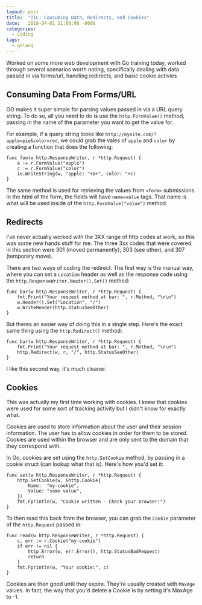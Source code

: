 ```yaml
---
layout: post
title:  "TIL: Consuming Data, Redirects, and Cookies"
date:   2018-04-01 21:00:00 -0000
categories:
  - Coding
tags:
  - golang
---
```

Worked on some more web development with Go training today, worked through several scenarios worth noting, specifically dealing with data passed in via forms/url, handling redirects, and basic cookie activies

## Consuming Data From Forms/URL
GO makes it super simple for parsing values passed in via a URL query string. To do so, all you need to do is use the `http.FormValue()` method, passing in the name of the parameter you want to get the value for.

For example, if a query string looks like `http://mysite.com/?apple=pie&color=red`, we could grab the vales of `apple` and `color` by creating a function that does the following:

```golang
func foo(w http.ResponseWriter, r *http.Request) {
	a := r.FormValue("apple")
	c := r.FormValue("color")
	io.WriteString(w, "apple: "+a+", color: "+c)
}
```

The same method is used for retrieving the values from `<form>` submissions. In the html of the form, the fields will have `name=value` tags. That name is what will be used inside of the `http.FormValue("value")` method.

## Redirects
I've never actually worked with the 3XX range of http codes at work, so this was some new hands stuff for me. The three 3xx codes that were covered in this section were 301 (moved permanently), 303 (see other), and 307 (temporary move).

There are two ways of coding the redirect. The first way is the manual way, where you can set a `Location` header as well as the response code using the `http.ResponseWriter.Header().Set()` method:

```golang
func bar(w http.ResponseWriter, r *http.Request) {
	fmt.Print("Your request method at bar: ", r.Method, "\n\n")
	w.Header().Set("Location", "/")
	w.WriteHeader(http.StatusSeeOther)
}
```

But theres an easier way of doing this in a single step. Here's the exact same thing using the `http.Redirect()` method:

```golang
func bar(w http.ResponseWriter, r *http.Request) {
	fmt.Print("Your request method at bar: ", r.Method, "\n\n")
	http.Redirect(w, r, "/", http.StatusSeeOther)
}
```

I like this second way, it's much cleaner.

## Cookies
This was actually my first time working with cookies. I knew that cookies were used for some sort of tracking activity but I didn't know for exactly what.

Cookies are used to store information about the user and their session information. The user has to allow cookies in order for them to be stored. Cookies are used within the browser and are only sent to the domain that they correspond with.

In Go, cookies are set using the `http.SetCookie` method, by passing in a cookie struct (can lookup what that is). Here's how you'd set it:

```golang
func set(w http.ResponseWriter, r *http.Request) {
	http.SetCookie(w, &http.Cookie{
		Name:  "my-cookie",
		Value: "some value",
	})
	fmt.Fprintln(w, "Cookie written - Check your browser!")
}
```

To then read this back from the browser, you can grab the `Cookie` parameter of the `http.Request` passed in:

```golang
func read(w http.ResponseWriter, r *http.Request) {
	c, err := r.Cookie("my-cookie")
	if err != nil {
		http.Error(w, err.Error(), http.StatusBadRequest)
		return
	}
	fmt.Fprintln(w, "Your cookie:", c)
}
```

Cookies are then good until they expire. They're usually created with `MaxAge` values. In fact, the way that you'd delete a Cookie is by setting it's MaxAge to -1.
